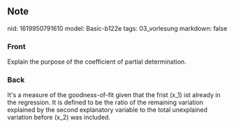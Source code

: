 ## Note
nid: 1619950791610
model: Basic-b122e
tags: 03_vorlesung
markdown: false

### Front
Explain the purpose of the coefficient of partial determination.

### Back
It's a measure of the goodness-of-fit given that the frist \(x_1\) ist already in the regression. It is defined to be the ratio of the remaining variation explained by the second explanatory variable to the total unexplained variation before \(x_2\) was included.
